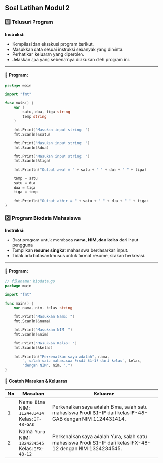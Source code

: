 ## Soal Latihan Modul 2

### 1️⃣ Telusuri Program

**Instruksi:**

- Kompilasi dan eksekusi program berikut.
- Masukkan data sesuai instruksi sebanyak yang diminta.
- Perhatikan keluaran yang diperoleh.
- Jelaskan apa yang sebenarnya dilakukan oleh program ini.

---

#### 📄 Program:

```go
package main

import "fmt"

func main() {
    var (
        satu, dua, tiga string
        temp string
    )

    fmt.Print("Masukan input string: ")
    fmt.Scanln(&satu)

    fmt.Print("Masukan input string: ")
    fmt.Scanln(&dua)

    fmt.Print("Masukan input string: ")
    fmt.Scanln(&tiga)

    fmt.Println("Output awal = " + satu + " " + dua + " " + tiga)

    temp = satu
    satu = dua
    dua = tiga
    tiga = temp

    fmt.Println("Output akhir = " + satu + " " + dua + " " + tiga)
}
```

### 2️⃣ Program Biodata Mahasiswa

**Instruksi:**

- Buat program untuk membaca **nama, NIM, dan kelas** dari input pengguna.
- Tampilkan **resume singkat** mahasiswa berdasarkan input.
- Tidak ada batasan khusus untuk format resume, silakan berkreasi.

---

#### 📄 Program:

```go
// filename: biodata.go
package main

import "fmt"

func main() {
    var nama, nim, kelas string

    fmt.Print("Masukkan Nama: ")
    fmt.Scanln(&nama)

    fmt.Print("Masukkan NIM: ")
    fmt.Scanln(&nim)

    fmt.Print("Masukkan Kelas: ")
    fmt.Scanln(&kelas)

    fmt.Println("Perkenalkan saya adalah", nama,
        ", salah satu mahasiswa Prodi S1-IF dari kelas", kelas,
        "dengan NIM", nim, ".")
}

```

#### 📌 Contoh Masukan & Keluaran

| No  | Masukan                                                 | Keluaran                                                                                                   |
| --- | ------------------------------------------------------- | ---------------------------------------------------------------------------------------------------------- |
| 1   | Nama: `Bima`<br>NIM: `1124431414`<br>Kelas: `IF-48-GAB` | Perkenalkan saya adalah Bima, salah satu mahasiswa Prodi S1-IF dari kelas IF-48-GAB dengan NIM 1124431414. |
| 2   | Nama: `Yura`<br>NIM: `1324234545`<br>Kelas: `IFX-48-12` | Perkenalkan saya adalah Yura, salah satu mahasiswa Prodi S1-IF dari kelas IFX-48-12 dengan NIM 1324234545. |
